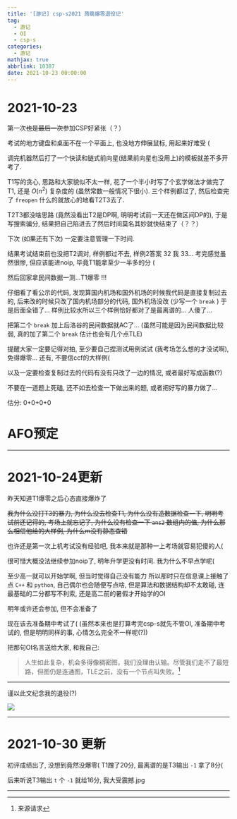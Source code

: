 ```yaml
---
title: '[游记] csp-s2021 蒟蒻爆零退役记'
tag:
  - 游记
  - OI
  - csp-s
categories:
  - 游记
mathjax: true
abbrlink: 10387
date: 2021-10-23 00:00:00
---
```



# 2021-10-23

第一次~~也是最后一次~~参加CSP好紧张（？）

考试的地方键盘和桌面不在一个平面上, 也没地方伸展鼠标, 用起来好难受 ( 

调完机器然后打了一个快读和链式前向星(结果前向星也没用上)的模板就差不多开考了. 

T1写的贪心, 思路和大家貌似不太一样, 花了一个半小时写了个玄学做法才做完了T1, 还是 $O(n^2)$ 复杂度的 (虽然常数一般情况下很小). 三个样例都过了, 然后检查完了 `freopen` 什么的就放心的地看T2T3去了. 

T2T3都没啥思路 (竟然没看出T2是DP啊, 明明考试前一天还在做区间DP的), 于是写搜索骗分, 结果把自己陷进去了然后时间莫名其妙就快结束了（？？）

下次 (如果还有下次) 一定要注意管理一下时间.

结果考试结束前也没把T2调对, 样例都过不去, 样例2答案 32 我 33...
考完感觉虽然很惨, 但应该能进noip, 毕竟T1能拿至少一半多的分 (

然后回家拿民间数据一测...T1爆零 !!!

仔细看了看公示的代码, 发现算国内机场和国外机场的时候我代码是直接复制过去的, 后来改的时候只改了国内机场部分的代码, 国外机场没改 (少写一个 `break` ) 于是后面全错了... 样例比较水所以三个样例恰好都对了是最离谱的... 人傻了...

把第二个 `break` 加上后洛谷的民间数据就AC了... (虽然可能是因为民间数据比较弱, 真的加了第二个 `break` 估计也会有几个点TLE) 

提醒大家一定要记得对拍, 至少要自己捏测试用例试试 (我考场怎么想的才没试啊), 免得爆零... 还有, 不要信ccf的大样例(

以及一定要检查复制过去的代码有没有只改了一边的情况, 或者最好写成函数(?)

不要在一道题上死磕, 还不如去检查一下做出来的题, 或者把好写的暴力做了...

估分: 0+0+0+0

# AFO预定

---

# 2021-10-24更新

昨天知道T1爆零之后心态直接爆炸了

~~我为什么没打T3的暴力, 为什么没去检查T1, 为什么没有造数据检查一下, 明明考试前还记得的, 考场上就忘记了, 为什么没有检查一下 `ans2` 数组内的值, 为什么那么相信他给的大样例, 为什么m没有静态查错~~

也许还是第一次上机考试没有经验吧, 我本来就是那种一上考场就容易犯傻的人(

很可惜大概没法继续参加noip了, 明年升学更没有时间. 我为什么不早点学呢( 

至少高一就可以开始学啊, 但当时觉得自己没有能力
所以那时只在信息课上接触了点 `C++` 和 `python`, 自己偶尔也会随便写点啥, 但是算法和数据结构却不太敢碰, 连最基础的二分都写不利索, 还是高二前的暑假才开始学的OI

明年或许还会参加, 但不会准备了

现在该去准备期中考试了(
(虽然本来也是打算考完csp-s就先不管OI, 准备期中考试的, 但是明明同样的事, 心情怎么完全不一样呢(?))

把那句OI名言送给大家, 和我自己:

> 人生如此复杂，机会多得像稠密图，我们没理由认输。尽管我们走不了最短路，但图仍是连通图，TLE之前，没有一个节点叫失败。[^1]

---

谨以此文纪念我的退役(?)

![](https://s6.jpg.cm/2021/11/29/LPgZze.jpg)

---

# 2021-10-30 更新

初评成绩出了, 没想到竟然没爆零(
T1蹭了20分, 最离谱的是T3输出 `-1` 拿了8分(

后来听说T3输出 `t` 个 `-1` 就给16分, 我大受震撼.jpg 

---

[^1]: 来源请求
